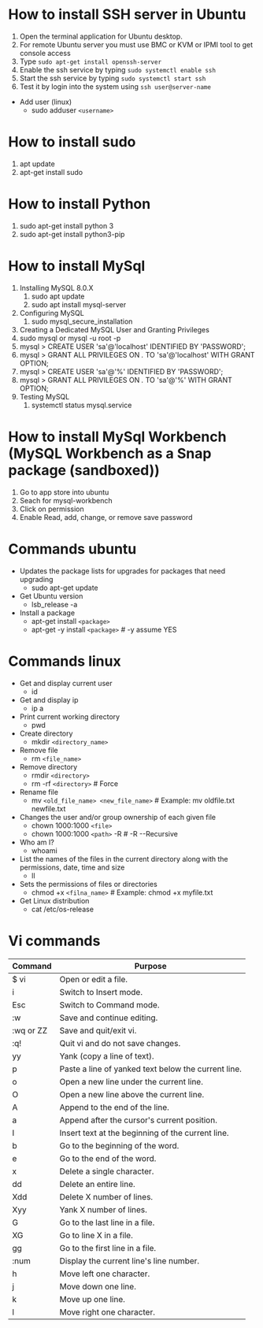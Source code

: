 # How to install SSH server in Ubuntu

1. Open the terminal application for Ubuntu desktop.
2. For remote Ubuntu server you must use BMC or KVM or IPMI tool to get console access
3. Type `sudo apt-get install openssh-server`
4. Enable the ssh service by typing `sudo systemctl enable ssh`
5. Start the ssh service by typing `sudo systemctl start ssh`
6. Test it by login into the system using `ssh user@server-name`

- Add user (linux)
  - sudo adduser `<username>`

# How to install sudo

1. apt update
2. apt-get install sudo

# How to install Python
1. sudo apt-get install python 3
2. sudo apt-get install python3-pip

# How to install MySql
1. Installing MySQL 8.0.X
   1. sudo apt update
   2. sudo apt install mysql-server
2. Configuring MySQL
   1. sudo mysql_secure_installation
3. 	Creating a Dedicated MySQL User and Granting Privileges
   1. 	sudo mysql or mysql -u root -p
   2. mysql > CREATE USER 'sa'@'localhost' IDENTIFIED BY 'PASSWORD';
   3. mysql > GRANT ALL PRIVILEGES ON *.* TO 'sa'@'localhost' WITH GRANT OPTION;
   4. mysql > CREATE USER 'sa'@'%' IDENTIFIED BY 'PASSWORD';
   5. mysql > GRANT ALL PRIVILEGES ON *.* TO 'sa'@'%' WITH GRANT OPTION;
4.  Testing MySQL
    1.  systemctl status mysql.service

# How to install MySql Workbench (MySQL Workbench as a Snap package (sandboxed))
1. Go to app store into ubuntu
2. Seach for mysql-workbench
3. Click on permission
4. Enable Read, add, change, or remove save password

# Commands ubuntu
- Updates the package lists for upgrades for packages that need upgrading
  - sudo apt-get update
- Get Ubuntu version
  - lsb_release -a
- Install a package
  - apt-get install `<package>`
  - apt-get -y install `<package>` # -y assume YES

# Commands linux
- Get and display current user
  - id
- Get and display ip
  - ip a
- Print current working directory
  - pwd
- Create directory
  - mkdir `<directory_name>`
- Remove file
  - rm `<file_name>`
- Remove directory
  - rmdir `<directory>`
  - rm -rf `<directory>` # Force
- Rename file
  - mv `<old_file_name> <new_file_name>` # Example: mv oldfile.txt newfile.txt
- Changes the user and/or group ownership of each given file
  - chown 1000:1000 `<file>`
  - chown 1000:1000 `<path>` -R # -R --Recursive
- Who am I?
  - whoami
- List the names of the files in the current directory along with the permissions, date, time and size
  - ll
- Sets the permissions of files or directories
  - chmod +x `<filna_name>` # Example: chmod +x myfile.txt
- Get Linux distribution
  - cat /etc/os-release


# Vi commands

| Command         | Purpose                                             |
|-----------------|-----------------------------------------------------|
| $ vi <filename> | Open or edit a file.                                |
| i               | Switch to Insert mode.                              |
| Esc             | Switch to Command mode.                             |
| :w              | Save and continue editing.                          |
| :wq or ZZ       | Save and quit/exit vi.                              |
| :q!             | Quit vi and do not save changes.                    |
| yy              | Yank (copy a line of text).                         |
| p               | Paste a line of yanked text below the current line. |
| o               | Open a new line under the current line.             |
| O               | Open a new line above the current line.             |
| A               | Append to the end of the line.                      |
| a               | Append after the cursor's current position.         |
| I               | Insert text at the beginning of the current line.   |
| b               | Go to the beginning of the word.                    |
| e               | Go to the end of the word.                          |
| x               | Delete a single character.                          |
| dd              | Delete an entire line.                              |
| Xdd             | Delete X number of lines.                           |
| Xyy             | Yank X number of lines.                             |
| G               | Go to the last line in a file.                      |
| XG              | Go to line X in a file.                             |
| gg              | Go to the first line in a file.                     |
| :num            | Display the current line's line number.             |
| h               | Move left one character.                            |
| j               | Move down one line.                                 |
| k               | Move up one line.                                   |
| l               | Move right one character.                           |